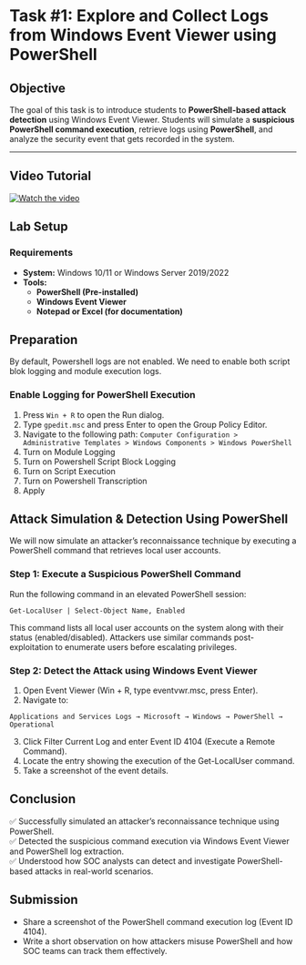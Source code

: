 # **Task #1: Explore and Collect Logs from Windows Event Viewer using PowerShell**

## **Objective**
The goal of this task is to introduce students to **PowerShell-based attack detection** using Windows Event Viewer. Students will simulate a **suspicious PowerShell command execution**, retrieve logs using **PowerShell**, and analyze the security event that gets recorded in the system.

---

## **Video Tutorial**
[![Watch the video](https://img.youtube.com/vi/OO7LqeBjrYE/hqdefault.jpg)](https://www.youtube.com/watch?v=OO7LqeBjrYE)


## **Lab Setup**
### **Requirements**
- **System:** Windows 10/11 or Windows Server 2019/2022  
- **Tools:**  
  - **PowerShell (Pre-installed)**
  - **Windows Event Viewer**
  - **Notepad or Excel (for documentation)**
 

## Preparation

By default, Powershell logs are not enabled. We need to enable both script blok logging and module execution logs.
### **Enable Logging for PowerShell Execution**
1. Press `Win + R` to open the Run dialog.
2. Type `gpedit.msc` and press Enter to open the Group Policy Editor.
3. Navigate to the following path:
`Computer Configuration > Administrative Templates > Windows Components > Windows PowerShell`
4. Turn on Module Logging
5. Turn on Powershell Script Block Logging
6. Turn on Script Execution
7. Turn on Powershell Transcription
8. Apply 

## Attack Simulation & Detection Using PowerShell
We will now simulate an attacker’s reconnaissance technique by executing a PowerShell command that retrieves local user accounts.

### Step 1: Execute a Suspicious PowerShell Command
Run the following command in an elevated PowerShell session:

```
Get-LocalUser | Select-Object Name, Enabled
```
This command lists all local user accounts on the system along with their status (enabled/disabled).
Attackers use similar commands post-exploitation to enumerate users before escalating privileges.
### Step 2: Detect the Attack using Windows Event Viewer
1. Open Event Viewer (Win + R, type eventvwr.msc, press Enter).
2. Navigate to:
```
Applications and Services Logs → Microsoft → Windows → PowerShell → Operational
```
3. Click Filter Current Log and enter Event ID 4104 (Execute a Remote Command).
4. Locate the entry showing the execution of the Get-LocalUser command.
5. Take a screenshot of the event details.


## Conclusion
✅ Successfully simulated an attacker’s reconnaissance technique using PowerShell.    
✅ Detected the suspicious command execution via Windows Event Viewer and PowerShell log extraction.    
✅ Understood how SOC analysts can detect and investigate PowerShell-based attacks in real-world scenarios.    

## Submission
- Share a screenshot of the PowerShell command execution log (Event ID 4104).
- Write a short observation on how attackers misuse PowerShell and how SOC teams can track them effectively.
